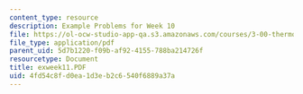 ```yaml
---
content_type: resource
description: Example Problems for Week 10
file: https://ol-ocw-studio-app-qa.s3.amazonaws.com/courses/3-00-thermodynamics-of-materials-fall-2002/4fd54c8fd0ea1d3eb2c6540f6889a37a_exweek11.PDF
file_type: application/pdf
parent_uid: 5d7b1220-f09b-af92-4155-788ba214726f
resourcetype: Document
title: exweek11.PDF
uid: 4fd54c8f-d0ea-1d3e-b2c6-540f6889a37a
---
```

